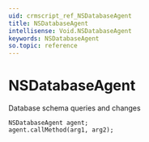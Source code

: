 ```yaml
---
uid: crmscript_ref_NSDatabaseAgent
title: NSDatabaseAgent
intellisense: Void.NSDatabaseAgent
keywords: NSDatabaseAgent
so.topic: reference
---
```


# NSDatabaseAgent

Database schema queries and changes

```crmscript
NSDatabaseAgent agent;
agent.callMethod(arg1, arg2);
```
